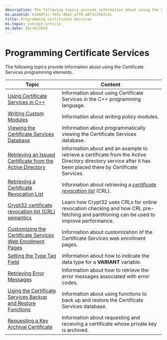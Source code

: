 ```yaml
---
description: The following topics provide information about using the Certificate Services programming elements.
ms.assetid: e1e6871c-fb51-4be1-a7f6-a0f1c2567c1c
title: Programming Certificate Services
ms.topic: concept-article
ms.date: 10/10/2024
---
```


# Programming Certificate Services

The following topics provide information about using the Certificate Services programming elements.

| Topic | Content |
|-------|---------|
| [Using Certificate Services in C++](using-certificate-services-in-c-.md) | Information about using Certificate Services in the C++ programming language. |
| [Writing Custom Modules](writing-custom-modules.md) | Information about writing policy modules. |
| [Viewing the Certificate Services Database](viewing-the-certificate-services-database.md) | Information about programmatically viewing the Certificate Services database. |
| [Retrieving an Issued Certificate from the Active Directory](retrieving-an-issued-certificate-from-the-active-directory.md) | Information about and an example to retrieve a certificate from the Active Directory directory service after it has been placed there by Certificate Services. |
| [Retrieving a Certificate Revocation List](retrieving-a-certificate-revocation-list.md) | Information about retrieving a [*certificate revocation list*](../secgloss/c-gly.md) (CRL). |
| [Crypt32 certificate revocation list (CRL) semantics](certificate-revocation-list-semantics.md) | Learn how Crypt32 uses CRLs for online revocation checking and how CRL pre-fetching and partitioning can be used to improve performance. |
| [Customizing the Certificate Services Web Enrollment Pages](customizing-the-certificate-services-web-enrollment-pages.md) | Information about customization of the Certificate Services web enrollment pages. |
| [Setting the Type Tag Field](setting-the-type-tag-field.md) | Information about how to indicate the data type for a **VARIANT** variable. |
| [Retrieving Error Messages](retrieving-error-messages.md) | Information about how to retrieve the error messages associated with error codes. |
| [Using the Certificate Services Backup and Restore Functions](using-the-certificate-services-backup-and-restore-functions.md) | Information about using functions to back up and restore the Certificate Services database. |
| [Requesting a Key Archival Certificate](requesting-a-key-archival-certificate.md) | Information about requesting and receiving a certificate whose private key is archived. |
